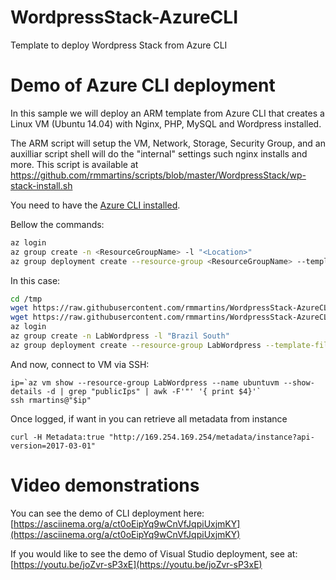 # WordpressStack-AzureCLI
Template to deploy Wordpress Stack from Azure CLI

# Demo of Azure CLI deployment

In this sample we will deploy an ARM template from Azure CLI that creates a Linux VM (Ubuntu 14.04) with Nginx, PHP, MySQL and Wordpress installed.

The ARM script will setup the VM, Network, Storage, Security Group, and an auxilliar script shell will do the "internal" settings such nginx installs and more. This script is available at https://github.com/rmmartins/scripts/blob/master/WordpressStack/wp-stack-install.sh

You need to have the [Azure CLI installed](https://docs.microsoft.com/en-us/cli/azure/install-azure-cli).

Bellow the commands:
```sh
az login
az group create -n <ResourceGroupName> -l "<Location>"
az group deployment create --resource-group <ResourceGroupName> --template-file "<template.json path>" --parameters "<parameters.json path> --verbose"
```
In this case:
```sh
cd /tmp
wget https://raw.githubusercontent.com/rmmartins/WordpressStack-AzureCLI/master/template.json
wget https://raw.githubusercontent.com/rmmartins/WordpressStack-AzureCLI/master/parameters.json
az login
az group create -n LabWordpress -l "Brazil South"
az group deployment create --resource-group LabWordpress --template-file "template.json" --parameters "parameters.json" --verbose
```

And now, connect to VM via SSH:

```
ip=`az vm show --resource-group LabWordpress --name ubuntuvm --show-details -d | grep "publicIps" | awk -F'"' '{ print $4}'`
ssh rmartins@"$ip"
```

Once logged, if want  in you can retrieve all metadata from instance

```
curl -H Metadata:true "http://169.254.169.254/metadata/instance?api-version=2017-03-01"
```

# Video demonstrations

You can see the demo of CLI deployment here: [https://asciinema.org/a/ct0oEipYq9wCnVfJqpiUxjmKY](https://asciinema.org/a/ct0oEipYq9wCnVfJqpiUxjmKY)

If you would like to see the demo of Visual Studio deployment, see at: [https://youtu.be/joZvr-sP3xE](https://youtu.be/joZvr-sP3xE)
